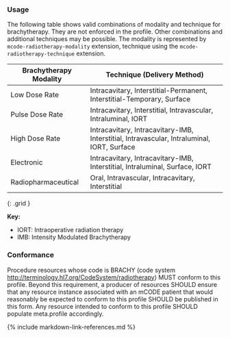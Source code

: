 ### Usage

The following table shows valid combinations of modality and technique for brachytherapy. They are not enforced in the profile. Other combinations and additional techniques may be possible. The modality is represented by `mcode-radiotherapy-modality` extension, technique using the `mcode-radiotherapy-technique` extension.

<!--Devices used during the procedure, but not remaining after, such as catheters and high-dose devices, are to be recorded in `Procedure.usedCode`. Devices implanted or removed during surgery should be recorded as a reference to a Device resource in `Procedure.focalDevice.manipulated`. The code for the implanted device type is recorded in the `Device.type` element on the referenced Device. The referenced device should conform to the [BrachytherapyImplantableDevice] profile.-->


| **Brachytherapy Modality**  | **Technique (Delivery Method)**|
| ----------------------------- | ------------------------------ |
| Low Dose Rate | Intracavitary, Interstitial-Permanent, Interstitial-Temporary, Surface |
| Pulse Dose Rate | Intracavitary, Interstitial, Intravascular, Intraluminal, IORT|
| High Dose Rate  | Intracavitary, Intracavitary-IMB, Interstitial, Intravascular, Intraluminal, IORT, Surface |
| Electronic  | Intracavitary, Intracavitary-IMB, Interstitial, Intraluminal, Surface, IORT |
| Radiopharmaceutical  | Oral, Intravascular, Intracavitary, Interstitial |
{: .grid }

**Key:**

* IORT: Intraoperative radiation therapy
* IMB: Intensity Modulated Brachytherapy

### Conformance

Procedure resources whose code is BRACHY (code system http://terminology.hl7.org/CodeSystem/radiotherapy) MUST conform to this profile. Beyond this requirement, a producer of resources SHOULD ensure that any resource instance associated with an mCODE patient that would reasonably be expected to conform to this profile SHOULD be published in this form. Any resource intended to conform to this profile SHOULD populate meta.profile accordingly.

{% include markdown-link-references.md %}